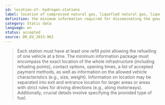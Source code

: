```yaml
---
id: location-of--hydrogen-stations
label: location of compressed natural gas, liquefied natural gas, liquefied petroleum gas, and hydrogen stations
definition: the minimum information required for disseminating the geographic location of compressed natural gas, liquefied natural gas, liquefied petroleum gas and hydrogen refueling stations.
category: Static data
language: en
status: accepted
source: DR_EU_2015-962
---
```


>Each station must have at least one refill point allowing the refuelling of one vehicle at a time. The minimum information package must encompass the exact location of the whole infrastructure (including refueling points), contact options, opening times, a list of accepted payment methods, as well as information on the allowed vehicle characteristics (e.g., size, weight).  Information on location may be separated into exit and entrance location for larger areas or areas with strict rules for driving directions (e.g., along motorways). Additionally, crucial details involve specifying the provided type of fuel.

